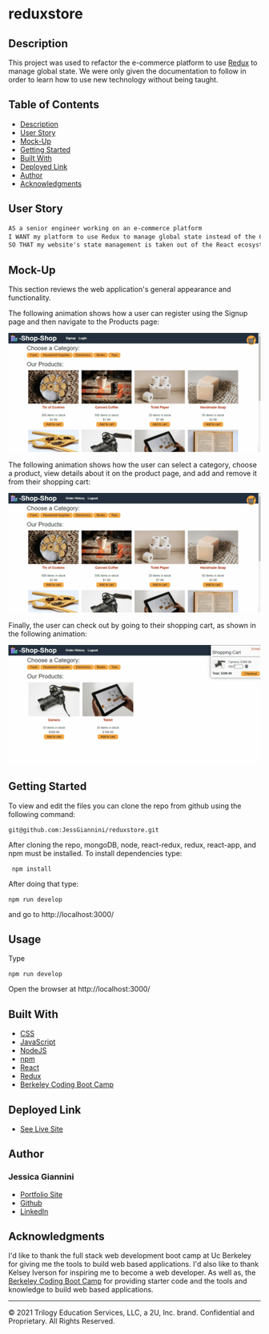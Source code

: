 # reduxstore
## Description

This project was used to refactor the e-commerce platform to use [Redux](https://redux.js.org/) to manage global state. We were only given the documentation to follow in order to learn how to use new technology without being taught.


## Table of Contents

- [Description](#description)
- [User Story](#user-story)
- [Mock-Up](#mock-up)
- [Getting Started](#getting-started)
- [Built With](#built-with)
- [Deployed Link](#deployed-link)
- [Author](#author)
- [Acknowledgments](#acknowledgments)

## User Story

```md
AS a senior engineer working on an e-commerce platform
I WANT my platform to use Redux to manage global state instead of the Context API
SO THAT my website's state management is taken out of the React ecosystem
```

## Mock-Up

This section reviews the web application's general appearance and functionality.

The following animation shows how a user can register using the Signup page and then navigate to the Products page:

![A user registers on the Signup page and then navigates to the Products page, which displays images and descriptions of products.](./client/public/images/22-state-homework-demo-01.gif) 

The following animation shows how the user can select a category, choose a product, view details about it on the product page, and add and remove it from their shopping cart:

![The user selects a category, chooses a product, views details about it on the product page, and adds it to and removes it from their shopping cart.](./client/public/images/22-state-homework-demo-02.gif)

Finally, the user can check out by going to their shopping cart, as shown in the following animation:

![The user checks out by going to their shopping cart.](./client/public/images/22-state-homework-demo-03.gif)

## Getting Started

To view and edit the files you can clone the repo from github using the following command:

```
git@github.com:JessGiannini/reduxstore.git
```

After cloning the repo, mongoDB, node, react-redux, redux, react-app, and npm must be installed. To install dependencies type:
```
 npm install
```

After doing that type:

```
npm run develop
```

and go to http://localhost:3000/

## Usage

Type
```
npm run develop
```
Open the browser at http://localhost:3000/

## Built With
* [CSS](https://www.w3schools.com/css/)
* [JavaScript](https://www.javascript.com/)
* [NodeJS](https://nodejs.org/en/)
* [npm](https://www.npmjs.com/)
* [React](https://reactjs.org/)
* [Redux](https://redux.js.org/)
* [Berkeley Coding Boot Camp](https://bootcamp.berkeley.edu/coding/) 

## Deployed Link

* [See Live Site]()

## Author

<h3>
Jessica Giannini
</h3>

- [Portfolio Site](https://github.com/JessGiannini/New-Web-Developer-Portfolio)
- [Github](https://github.com/jessgiannini)
- [LinkedIn](https://www.linkedin.com/in/jessica-giannini-155b1310/)

## Acknowledgments

I'd like to thank the full stack web development boot camp at Uc Berkeley for giving me the tools to build web based applications. I'd also like to thank Kelsey Iverson for inspiring me to become a web developer. As well as, the [Berkeley Coding Boot Camp](https://bootcamp.berkeley.edu/coding/) for providing starter code and the tools and knowledge to build web based applications.

- - -
© 2021 Trilogy Education Services, LLC, a 2U, Inc. brand. Confidential and Proprietary. All Rights Reserved.
